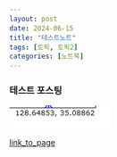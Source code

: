 ```yaml
---
layout: post
date: 2024-06-15
title: "테스트노트"
tags: [토픽, 토픽2]
categories: [노트북]
---
```



### 테스트 포스팅


![0](/assets/img/2024-06-15-테스트노트.md/0.png)


[link_to_page](3f8414ae-9378-401f-9827-76a058072189)

